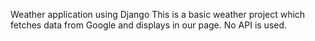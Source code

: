 Weather application using Django
This is a basic weather project which fetches data from Google and displays in our page.
No API is used.

